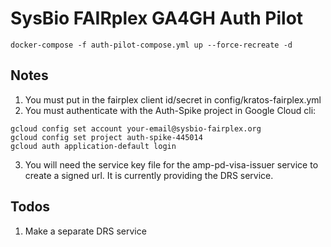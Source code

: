 # SysBio FAIRplex GA4GH Auth Pilot

```
docker-compose -f auth-pilot-compose.yml up --force-recreate -d
```

## Notes

1. You must put in the fairplex client id/secret in config/kratos-fairplex.yml
2. You must authenticate with the Auth-Spike project in Google Cloud cli:
```
gcloud config set account your-email@sysbio-fairplex.org
gcloud config set project auth-spike-445014
gcloud auth application-default login
```
3. You will need the service key file for the amp-pd-visa-issuer service to create a signed url. It is currently providing the DRS service. 

## Todos
1. Make a separate DRS service